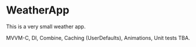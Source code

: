 # WeatherApp
This is a very small weather app. 

MVVM-C, DI, Combine, Caching (UserDefaults), Animations, Unit tests
TBA.
